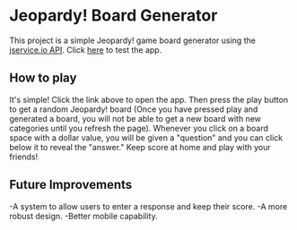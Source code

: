 # Jeopardy! Board Generator

This project is a simple Jeopardy! game board generator using the [jservice.io API](https://jservice.io). Click [here](https://tylerdojcak.github.io/Jeopardy/) to test the app.

## How to play

It's simple! Click the link above to open the app. Then press the play button to get a random Jeopardy! board (Once you have pressed play and generated a board, you will not be able to get a new board with new categories until you refresh the page). Whenever you click on a board space with a dollar value, you will be given a "question" and you can click below it to reveal the "answer." Keep score at home and play with your friends! 

## Future Improvements

-A system to allow users to enter a response and keep their score.
-A more robust design.
-Better mobile capability.